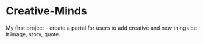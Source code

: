 # Creative-Minds
My first project - create a portal for users to add creative and new things be it image, story, quote.
